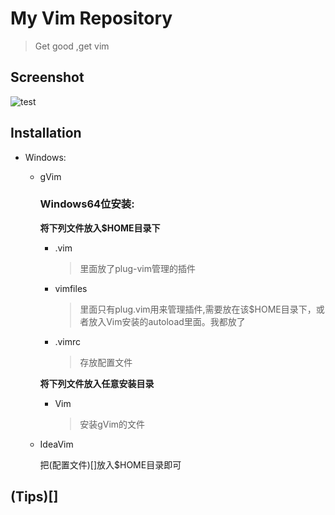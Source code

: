 # My Vim Repository

> Get good ,get vim



## Screenshot

![test](C:\Users\79895\Desktop\Vim\test.png)



## Installation

* Windows:

  * gVim

    ### Windows64位安装:

    **将下列文件放入$HOME目录下**

    * .vim

      >  里面放了plug-vim管理的插件

    * vimfiles

      > 里面只有plug.vim用来管理插件,需要放在该$HOME目录下，或者放入Vim安装的autoload里面。我都放了

    * .vimrc

      > 存放配置文件

    **将下列文件放入任意安装目录**

    * Vim

      > 安装gVim的文件

  * IdeaVim

    把(配置文件)[]放入$HOME目录即可

  

## (Tips)[]